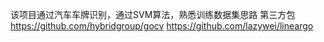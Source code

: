 该项目通过汽车车牌识别，通过SVM算法，熟悉训练数据集思路
第三方包
https://github.com/hybridgroup/gocv
https://github.com/lazywei/lineargo
